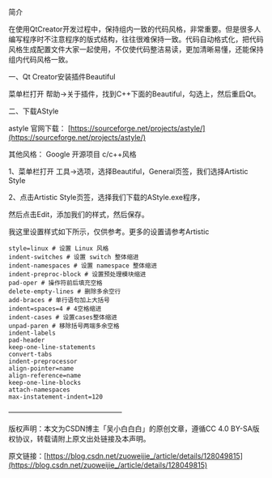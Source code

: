 简介

在使用QtCreator开发过程中，保持组内一致的代码风格，非常重要。但是很多人编写程序时不注意程序的版式结构，往往很难保持一致。代码自动格式化，把代码风格生成配置文件大家一起使用，不仅使代码整洁易读，更加清晰易懂，还能保持组内代码风格一致。

一、Qt Creator安装插件Beautiful

菜单栏打开 帮助->关于插件，找到C++下面的Beautiful，勾选上，然后重启Qt。

二、下载AStyle

astyle 官网下载： [https://sourceforge.net/projects/astyle/](https://sourceforge.net/projects/astyle/)

其他风格： Google 开源项目 c/c++风格

1、菜单栏打开 工具->选项，选择Beautiful，General页签，我们选择Artistic Style

2、点击Artistic Style页签，选择我们下载的AStyle.exe程序，

然后点击Edit，添加我们的样式，然后保存。

我这里设置样式如下所示，仅供参考。更多的设置请参考Artistic

```
style=linux # 设置 Linux 风格
indent-switches # 设置 switch 整体缩进
indent-namespaces # 设置 namespace 整体缩进
indent-preproc-block # 设置预处理模块缩进
pad-oper # 操作符前后填充空格
delete-empty-lines # 删除多余空行
add-braces # 单行语句加上大括号
indent=spaces=4 # 4空格缩进
indent-cases # 设置cases整体缩进
unpad-paren # 移除括号两端多余空格
indent-labels
pad-header
keep-one-line-statements
convert-tabs
indent-preprocessor
align-pointer=name
align-reference=name
keep-one-line-blocks
attach-namespaces
max-instatement-indent=120
```

————————————————

版权声明：本文为CSDN博主「吴小白白白」的原创文章，遵循CC 4.0 BY-SA版权协议，转载请附上原文出处链接及本声明。

原文链接：[https://blog.csdn.net/zuoweijie_/article/details/128049815](https://blog.csdn.net/zuoweijie_/article/details/128049815)
